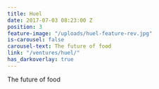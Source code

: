 ```yaml
---
title: Huel
date: 2017-07-03 08:23:00 Z
position: 3
feature-image: "/uploads/huel-feature-rev.jpg"
is-carousel: false
carousel-text: The future of food
link: "/ventures/huel/"
has_darkoverlay: true
---
```


The future of food
